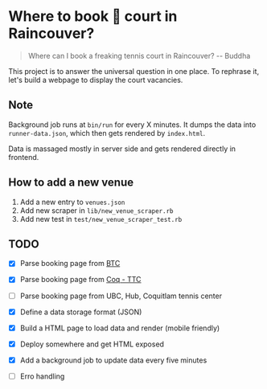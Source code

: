 # Where to book 🎾 court in Raincouver?

> Where can I book a freaking tennis court in Raincouver?
> -- Buddha

This project is to answer the universal question in one place.
To rephrase it, let's build a webpage to display the court vacancies.


## Note

Background job runs at `bin/run` for every X minutes. It dumps the data into `runner-data.json`, which then gets rendered by `index.html`.

Data is massaged mostly in server side and gets rendered directly in frontend.

## How to add a new venue

1. Add a new entry to `venues.json`
2. Add new scraper in `lib/new_venue_scraper.rb`
3. Add new test in `test/new_venue_scraper_test.rb`

## TODO

- [x] Parse booking page from [BTC](https://www.burnabytennis.ca/burnaby/home/readPage.do?id=141)
- [x] Parse booking page from [Coq - TTC](http://coquitlam.thetenniscentre.ca/)
- [ ] Parse booking page from UBC, Hub, Coquitlam tennis center
- [x] Define a data storage format (JSON)
- [x] Build a HTML page to load data and render (mobile friendly)
- [x] Deploy somewhere and get HTML exposed
- [x] Add a background job to update data every five minutes
- [ ] Erro handling

